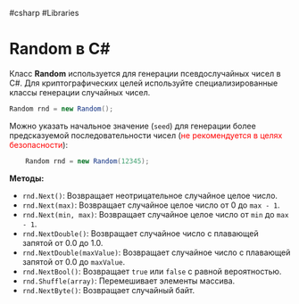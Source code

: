 #csharp #Libraries

# Random в C#

Класс **Random** используется для генерации псевдослучайных чисел в C#.
Для криптографических целей используйте специализированные классы генерации случайных чисел.

```csharp
Random rnd = new Random();
```
Можно указать начальное значение (`seed`) для генерации более предсказуемой последовательности чисел (<font color="#ff0000">не рекомендуется в целях безопасности</font>):

```csharp
    Random rnd = new Random(12345);
```

**Методы:**
- `rnd.Next()`: Возвращает неотрицательное случайное целое число.
- `rnd.Next(max)`: Возвращает случайное целое число от 0 до `max - 1`.
- `rnd.Next(min, max)`: Возвращает случайное целое число от `min` до `max - 1`.
- `rnd.NextDouble()`: Возвращает случайное число с плавающей запятой от 0.0 до 1.0.
- `rnd.NextDouble(maxValue)`: Возвращает случайное число с плавающей запятой от 0.0 до `maxValue`.
- `rnd.NextBool()`: Возвращает `true` или `false` с равной вероятностью.
- `rnd.Shuffle(array)`: Перемешивает элементы массива.
- `rnd.NextByte()`: Возвращает случайный байт.



